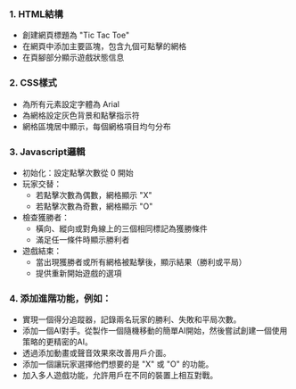 ### 1. HTML結構

- 創建網頁標題為 "Tic Tac Toe"
- 在網頁中添加主要區塊，包含九個可點擊的網格
- 在頁腳部分顯示遊戲狀態信息

### 2. CSS樣式

- 為所有元素設定字體為 Arial
- 為網格設定灰色背景和點擊指示符
- 網格區塊居中顯示，每個網格項目均勻分布

### 3. Javascript邏輯

- 初始化：設定點擊次數從 0 開始
- 玩家交替：
    - 若點擊次數為偶數，網格顯示 "X"
    - 若點擊次數為奇數，網格顯示 "O"
- 檢查獲勝者：
    - 橫向、縱向或對角線上的三個相同標記為獲勝條件
    - 滿足任一條件時顯示勝利者
- 遊戲結束：
    - 當出現獲勝者或所有網格被點擊後，顯示結果（勝利或平局）
    - 提供重新開始遊戲的選項

### 4. 添加進階功能，例如：

- 實現一個得分追蹤器，記錄兩名玩家的勝利、失敗和平局次數。
- 添加一個AI對手。從製作一個隨機移動的簡單AI開始，然後嘗試創建一個使用策略的更精密的AI。
- 透過添加動畫或聲音效果來改善用戶介面。
- 添加一個讓玩家選擇他們想要的是 "X" 或 "O" 的功能。
- 加入多人遊戲功能，允許用戶在不同的裝置上相互對戰。
